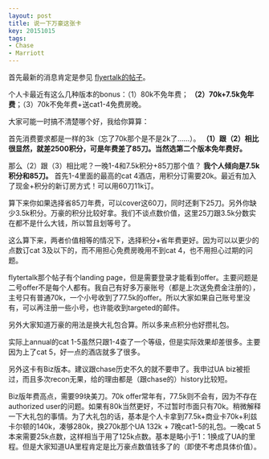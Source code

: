 ```yaml
---
layout: post
title: 说一下万豪这张卡
key: 20151015
tags:
- Chase
- Marriott
---
```


首先最新的消息肯定是参见
[flyertalk的帖子](http://www.flyertalk.com/forum/chase-ultimate-rewards/1271936-again-70k-80k-points-1-night-no-fee-1st-yr-marriott-premier-visa.html)。

个人卡最近有这么几种版本的bonus：（1）80k不免年费；
**（2）70k+7.5k免年费**；（3）70k不免年费+送cat1-4免费房晚。

大家可能一时搞不清楚哪个好，我给你算算：

首先消费要求都是一样的3k（忘了70k那个是不是2k了……）。
**（1）跟（2）相比很显然，就差2500积分，可是年费差了85刀。当然选第二个版本免年费好。**

那么（2）跟（3）相比呢？一晚1-4和7.5k积分+85刀那个值？
**我个人倾向是7.5k积分和85刀。**
首先1-4里面的最高的cat 4酒店，用积分订需要20k。最近有加入了现金+积分的新订房方式！可以用60刀11k订。

算下来你如果选择省85刀年费，可以cover这60刀，同时还剩下25刀。另外你缺少3.5k积分。万豪的积分比较好拿。我们不谈点数价值，这里25刀跟3.5k分数实在都不是什么大钱，所以暂且划等号了。

这么算下来，两者价值相等的情况下，选择积分+省年费更好。因为可以以更少的点数订cat 3及以下的，而不用担心免费房晚用不到cat 4，也不用担心过期的问题。

flytertalk那个帖子有个landing page，但是需要登录才能看到offer。主要问题是二号offer不是每个人都有。我自己有好多万豪账号（都是上次送免费金注册的），主号只有普通70k，一个小号收到了77.5k的offer。所以大家如果自己账号里没有，可以再注册一些小号，也许能收到targeted的邮件。

另外大家知道万豪的用法是换大礼包合算。所以多来点积分也好攒礼包。

实际上annual的cat 1-5虽然只跟1-4查了一个等级，但是实际效果却差很多。主要因为上了cat 5，好一点的酒店就多了很多。

另外这卡有Biz版本。建议跟chase历史不久的就不要申了。我申过UA biz被拒过，而且多次recon无果，给的理由都是（跟chase的）history比较短。

Biz版年费高点，需要99块美刀。70k offer常年有，77.5k则不会有，因为不存在authorized user的问题。如果有80k当然更好，不过暂时市面只有70k。稍微解释一下大礼包的事情。为了大礼包的话，基本是个人卡拿到77.5k+商业卡70k+利兹卡尔顿的140k，凑够280k，换270k那个UA 132k + 7晚cat1-5的礼包。一晚cat 5本来需要25k点数，这样相当于用了125k点数。基本是略小于1：1换成了UA的里程。但是大家知道UA里程肯定是比万豪点数值钱多了的（即使不考虑具体价值）。